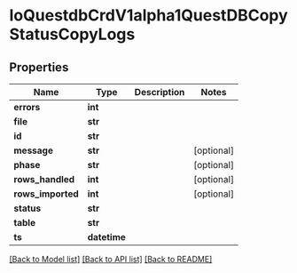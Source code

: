 # IoQuestdbCrdV1alpha1QuestDBCopyStatusCopyLogs

## Properties
Name | Type | Description | Notes
------------ | ------------- | ------------- | -------------
**errors** | **int** |  | 
**file** | **str** |  | 
**id** | **str** |  | 
**message** | **str** |  | [optional] 
**phase** | **str** |  | [optional] 
**rows_handled** | **int** |  | [optional] 
**rows_imported** | **int** |  | [optional] 
**status** | **str** |  | 
**table** | **str** |  | 
**ts** | **datetime** |  | 

[[Back to Model list]](../README.md#documentation-for-models) [[Back to API list]](../README.md#documentation-for-api-endpoints) [[Back to README]](../README.md)


